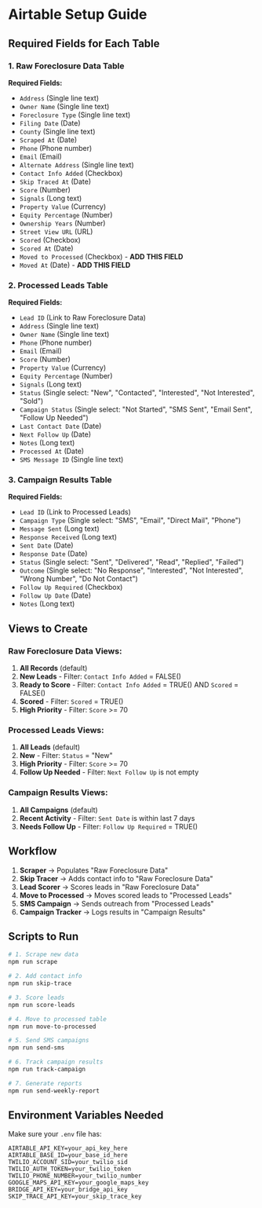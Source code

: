 # Airtable Setup Guide

## Required Fields for Each Table

### 1. Raw Foreclosure Data Table

**Required Fields:**
- `Address` (Single line text)
- `Owner Name` (Single line text) 
- `Foreclosure Type` (Single line text)
- `Filing Date` (Date)
- `County` (Single line text)
- `Scraped At` (Date)
- `Phone` (Phone number)
- `Email` (Email)
- `Alternate Address` (Single line text)
- `Contact Info Added` (Checkbox)
- `Skip Traced At` (Date)
- `Score` (Number)
- `Signals` (Long text)
- `Property Value` (Currency)
- `Equity Percentage` (Number)
- `Ownership Years` (Number)
- `Street View URL` (URL)
- `Scored` (Checkbox)
- `Scored At` (Date)
- `Moved to Processed` (Checkbox) - **ADD THIS FIELD**
- `Moved At` (Date) - **ADD THIS FIELD**

### 2. Processed Leads Table

**Required Fields:**
- `Lead ID` (Link to Raw Foreclosure Data)
- `Address` (Single line text)
- `Owner Name` (Single line text)
- `Phone` (Phone number)
- `Email` (Email)
- `Score` (Number)
- `Property Value` (Currency)
- `Equity Percentage` (Number)
- `Signals` (Long text)
- `Status` (Single select: "New", "Contacted", "Interested", "Not Interested", "Sold")
- `Campaign Status` (Single select: "Not Started", "SMS Sent", "Email Sent", "Follow Up Needed")
- `Last Contact Date` (Date)
- `Next Follow Up` (Date)
- `Notes` (Long text)
- `Processed At` (Date)
- `SMS Message ID` (Single line text)

### 3. Campaign Results Table

**Required Fields:**
- `Lead ID` (Link to Processed Leads)
- `Campaign Type` (Single select: "SMS", "Email", "Direct Mail", "Phone")
- `Message Sent` (Long text)
- `Response Received` (Long text)
- `Sent Date` (Date)
- `Response Date` (Date)
- `Status` (Single select: "Sent", "Delivered", "Read", "Replied", "Failed")
- `Outcome` (Single select: "No Response", "Interested", "Not Interested", "Wrong Number", "Do Not Contact")
- `Follow Up Required` (Checkbox)
- `Follow Up Date` (Date)
- `Notes` (Long text)

## Views to Create

### Raw Foreclosure Data Views:
1. **All Records** (default)
2. **New Leads** - Filter: `Contact Info Added` = FALSE()
3. **Ready to Score** - Filter: `Contact Info Added` = TRUE() AND `Scored` = FALSE()
4. **Scored** - Filter: `Scored` = TRUE()
5. **High Priority** - Filter: `Score` >= 70

### Processed Leads Views:
1. **All Leads** (default)
2. **New** - Filter: `Status` = "New"
3. **High Priority** - Filter: `Score` >= 70
4. **Follow Up Needed** - Filter: `Next Follow Up` is not empty

### Campaign Results Views:
1. **All Campaigns** (default)
2. **Recent Activity** - Filter: `Sent Date` is within last 7 days
3. **Needs Follow Up** - Filter: `Follow Up Required` = TRUE()

## Workflow

1. **Scraper** → Populates "Raw Foreclosure Data"
2. **Skip Tracer** → Adds contact info to "Raw Foreclosure Data"
3. **Lead Scorer** → Scores leads in "Raw Foreclosure Data"
4. **Move to Processed** → Moves scored leads to "Processed Leads"
5. **SMS Campaign** → Sends outreach from "Processed Leads"
6. **Campaign Tracker** → Logs results in "Campaign Results"

## Scripts to Run

```bash
# 1. Scrape new data
npm run scrape

# 2. Add contact info
npm run skip-trace

# 3. Score leads
npm run score-leads

# 4. Move to processed table
npm run move-to-processed

# 5. Send SMS campaigns
npm run send-sms

# 6. Track campaign results
npm run track-campaign

# 7. Generate reports
npm run send-weekly-report
```

## Environment Variables Needed

Make sure your `.env` file has:
```
AIRTABLE_API_KEY=your_api_key_here
AIRTABLE_BASE_ID=your_base_id_here
TWILIO_ACCOUNT_SID=your_twilio_sid
TWILIO_AUTH_TOKEN=your_twilio_token
TWILIO_PHONE_NUMBER=your_twilio_number
GOOGLE_MAPS_API_KEY=your_google_maps_key
BRIDGE_API_KEY=your_bridge_api_key
SKIP_TRACE_API_KEY=your_skip_trace_key
```
